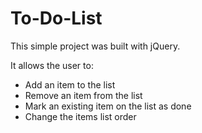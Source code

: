 # To-Do-List

This simple project was built with jQuery.

It allows the user to:

- Add an item to the list
- Remove an item from the list
- Mark an existing item on the list as done
- Change the items list order
